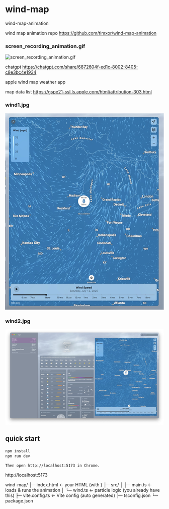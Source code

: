 # wind-map
wind-map-animation


wind map animation repo
https://github.com/timxor/wind-map-animation


### screen_recording_animation.gif


![screen_recording_animation.gif](./screen_recording_animation.gif)



chatgpt
https://chatgpt.com/share/6872604f-ed1c-8002-8405-c8e3bc4e1934


apple wind map weather app

map data list
https://gspe21-ssl.ls.apple.com/html/attribution-303.html




### wind1.jpg


![wind1.jpg](./wind1.jpg)


### wind2.jpg


![wind2.jpg](./wind2.jpg)





## quick start


```
npm install
npm run dev
```


```
Then open http://localhost:5173 in Chrome.
```

http://localhost:5173






wind-map/
├─ index.html             ← your HTML (with <canvas>)
├─ src/
│  ├─ main.ts             ← loads & runs the animation
│  └─ wind.ts             ← particle logic (you already have this)
├─ vite.config.ts         ← Vite config (auto generated)
├─ tsconfig.json
└─ package.json
